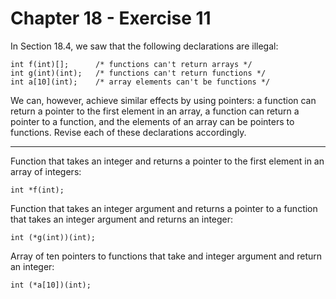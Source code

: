# Chapter 18 - Exercise 11

In Section 18.4, we saw that the following declarations are illegal:

```
int f(int)[];      /* functions can't return arrays */
int g(int)(int);   /* functions can't return functions */
int a[10](int);    /* array elements can't be functions */
```
We can, however, achieve similar effects by using pointers: a function can return a pointer to the first element in an array, a function can return a pointer to a function, and the elements of an array can be pointers to functions. Revise each of these declarations accordingly.

---

Function that takes an integer and returns a pointer to the first element in an array of integers:  

```
int *f(int);
```

Function that takes an integer argument and returns a pointer to a function that takes an integer argument and returns an integer:  

```
int (*g(int))(int);
```

Array of ten pointers to functions that take and integer argument and return an integer:  

```
int (*a[10])(int);
```
